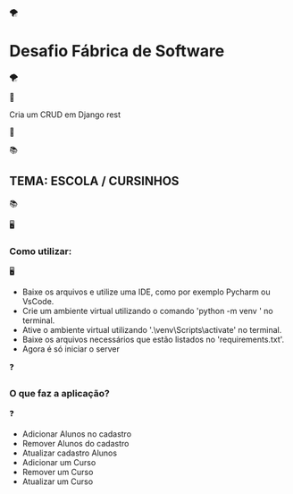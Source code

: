 🌪<h1>Desafio Fábrica de Software</h1> 🌪

🐍<p>Cria um CRUD em Django rest</p>🐍

📚<h2>TEMA: ESCOLA / CURSINHOS</h2>📚

🖥<h3>Como utilizar:</h3>🖥
<ul>
  <li>Baixe os arquivos e utilize uma IDE, como por exemplo Pycharm ou VsCode.</li>
  <li>Crie um ambiente virtual utilizando o comando 'python -m venv <nome_da_venv>' no terminal.</li>
  <li>Ative o ambiente virtual utilizando '.\venv\Scripts\activate' no terminal.
  <li>Baixe os arquivos necessários que estão listados no 'requirements.txt'.</li>
  <li>Agora é só iniciar o server</li>
</ul>

❓ <h3>O que faz a aplicação?</h3>❓ 
<ul>
  <li>Adicionar Alunos no cadastro</li>
  <li>Remover Alunos do cadastro</li>
  <li>Atualizar cadastro Alunos</li>
  <li>Adicionar um Curso</li>
  <li>Remover um Curso</li>
  <li>Atualizar um Curso</li>
</ul>
